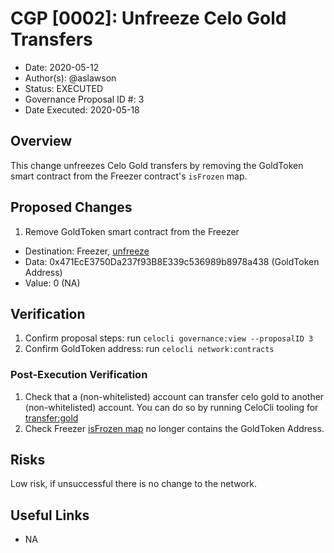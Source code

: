 # CGP [0002]: Unfreeze Celo Gold Transfers

- Date: 2020-05-12
- Author(s): @aslawson
- Status: EXECUTED
- Governance Proposal ID #: 3
- Date Executed: 2020-05-18

## Overview

This change unfreezes Celo Gold transfers by removing the GoldToken smart contract from the Freezer contract's `isFrozen` map.

## Proposed Changes

1. Remove GoldToken smart contract from the Freezer
  - Destination: Freezer, [unfreeze](https://github.com/celo-org/celo-monorepo/blob/de09a44f5ea2c2116506a6b3d05dcaaef92d4fad/packages/protocol/contracts/common/Freezer.sol#L27)
  - Data: 0x471EcE3750Da237f93B8E339c536989b8978a438 (GoldToken Address)
  - Value: 0 (NA)

## Verification

1. Confirm proposal steps: run `celocli governance:view --proposalID 3`
2. Confirm GoldToken address: run `celocli network:contracts`

### Post-Execution Verification

1. Check that a (non-whitelisted) account can transfer celo gold to another (non-whitelisted) account.  You can do so by running CeloCli tooling for [transfer:gold](https://docs.celo.org/command-line-interface/transfer#gold)
2. Check Freezer [isFrozen map](https://github.com/celo-org/celo-monorepo/blob/de09a44f5ea2c2116506a6b3d05dcaaef92d4fad/packages/protocol/contracts/common/Freezer.sol#L9) no longer contains the GoldToken Address.

## Risks

Low risk, if unsuccessful there is no change to the network.

## Useful Links

- NA
